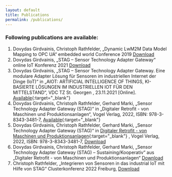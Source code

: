 ```yaml
---
layout: default
title: Publications
permalink: /publications/
---
```


### Following publications are available:  
1. Dovydas Girdvainis, Christoph Rathfelder, „Dynamic LwM2M Data Model Mapping to OPC UA“ embedded world Conference 2019 <a href="{{site.baseurl}}/assets/resources/publications/LwM2M Mapping paper.pdf" download>Download</a>  
2. Dovydas Girdvainis, „STAG – Sensor Technology Adapter Gateway“ online IoT Konferenz 2021 <a href="{{site.baseurl}}/assets/resources/publications/STAG_IoT_Konferenz.pdf" download>Download</a>  
3. Dovydas Girdvainis, „STAG – Sensor Technology Adapter Gateway. Eine modulare Adapter Lösung für Sensoren im industriellen Internet der Dinge (IoT)“ in „AIOT: ARTIFICIAL INTELLIGENCE OF THINGS, KI-BASIERTE LÖSUNGEN IM INDUSTRIELLEN IOT FÜR DEN MITTELSTAND“, VDC TZ St. Georgen , 23.11.2021 [Online]. [Available](https://vdc-tz-stgeorgen.de/23-11-2021-iot-ki-im-mittelstand/){:target="_blank"} 
4. Dovydas Girdvainis, Christoph Rathfelder, Gerhard Marki, „Sensor Technology Adapter Gateway (STAG)“ in „Digitaler Retrofit - von Maschinen und Produktionsanlagen“, Vogel Verlag, 2022, ISBN: 978-3-8343-3481-7, [Available](https://vogel-fachbuch.de/maschinenbau/konstruktion/1018-digitaler-retrofit){:target="_blank"}  
4. Dovydas Girdvainis, Christoph Rathfelder, Gerhard Marki, „Sensor Technology Adapter Gateway (STAG)“ in [Digitaler Retrofit - von Maschinen und Produktionsanlagen](https://vogel-fachbuch.de/maschinenbau/konstruktion/1018-digitaler-retrofit){:target="_blank"} , Vogel Verlag, 2022, ISBN: 978-3-8343-3481-7, <a href="{{site.baseurl}}/assets/resources/publications/Kapitel7_Digitaler_Retrofit.pdf" download>Download</a> 
5. Dovydas Girdvainis, Christoph Rathfelder, Gerhard Marki, „Sensor Technology Adapter Gateway (STAG) –
Sustaining/Kooperativ“ aus „Digitaler Retrofit - von Maschinen und Produktionsanlagen“ <a href="{{site.baseurl}}/assets/resources/publications/Kapitel7_Digitaler_Retrofit.pdf" download>Download</a> 
6. Christoph Rathfelder, „Integrieren von Sensoren in das industrial IoT mit Hilfe von STAG“ Clusterkonferenz 2022 Freiburg, <a href="{{site.baseurl}}/assets/resources/publications/STAG_Clusterkonferenz_220518.pdf" download>Download</a>  
